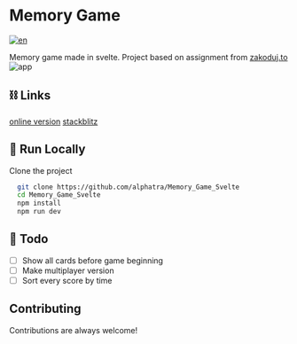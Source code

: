 
# Memory Game

[![en](https://img.shields.io/badge/lang-en-red.svg)](https://github.com/alphatra/Memory_Game_Svelte/blob/main/README.md)

Memory game made in svelte.
Project based on assignment from [zakoduj.to](https://www.zakoduj.to/projekty/gra-memory)
![app](https://user-images.githubusercontent.com/18601134/193125009-4a5186e4-eaf0-46eb-a988-e455cc239c6b.gif)

## ⛓ Links

[online version](https://www.zakoduj.to/projekty/gra-memory)
[stackblitz](https://stackblitz.com/github/alphatra/Memory_Game_Svelte?file=README.md)

## 🏁 Run Locally

Clone the project

```bash
  git clone https://github.com/alphatra/Memory_Game_Svelte
  cd Memory_Game_Svelte
  npm install
  npm run dev
```


## 📝 Todo

- [ ]  Show all cards before game beginning
- [ ]  Make multiplayer version
- [ ]  Sort every score by time

## Contributing

Contributions are always welcome!
